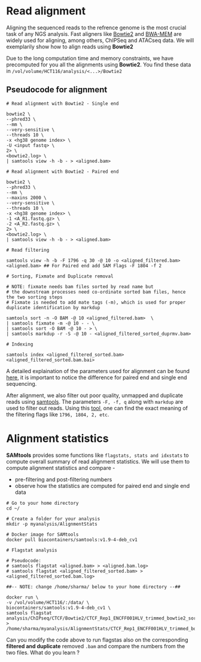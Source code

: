 # Read alignment

Aligning the sequenced reads to the refrence genome is the most crucial task of any NGS analysis. Fast aligners like [Bowtie2](http://bowtie-bio.sourceforge.net/bowtie2/manual.shtml#using-samtoolsbcftools-downstream) and [BWA-MEM](https://github.com/bwa-mem2/bwa-mem2) are widely used for aligning, among others, ChIPSeq and ATACseq data. We will exemplarily show how to align reads using **Bowtie2**

Due to the long computation time and memory constraints, we have precomputed for you all the alignments using **Bowtie2**. You find these data in `/vol/volume/HCT116/analysis/<...>/Bowtie2`

## Pseudocode for alignment

```
# Read alignment with Bowtie2 - Single end

bowtie2 \
--phred33 \
--mm \
--very-sensitive \
--threads 10 \
-x <hg38 genome index> \
-U <input fastq> \
2> \
<bowtie2.log> \
| samtools view -h -b - > <aligned.bam>

# Read alignment with Bowtie2 - Paired end

bowtie2 \
--phred33 \
--mm \
--maxins 2000 \
--very-sensitive \
--threads 10 \
-x <hg38 genome index> \
-1 <A_R1.fastq.gz> \
-2 <A_R2.fastq.gz> \
2> \
<bowtie2.log> \
| samtools view -h -b - > <aligned.bam>

# Read filtering

samtools view -h -b -F 1796 -q 30 -@ 10 -o <aligned_filtered.bam> <aligned.bam> ## For Paired end add SAM Flags -F 1804 -f 2

# Sorting, Fixmate and Duplicate removal

# NOTE: fixmate needs bam files sorted by read name but
# the downstream processes need co-ordinate sorted bam files, hence the two sorting steps
# Fixmate is needed to add mate tags (-m), which is used for proper duplicate identification by markdup

samtools sort -n -O BAM -@ 10 <aligned_filtered.bam>  \
| samtools fixmate -m -@ 10 - - \
| samtools sort -O BAM -@ 10 - > \
| samtools markdup -r -S -@ 10 - <aligned_filtered_sorted_duprmv.bam>

# Indexing

samtools index <aligned_filtered_sorted.bam> <aligned_filtered_sorted.bam.bai>
```

A detailed explaination of the parameters used for alignment can be found [here](http://bowtie-bio.sourceforge.net/bowtie2/manual.shtml#using-samtoolsbcftools-downstream), it is important to notice the difference for paired end and single end sequencing.

After alignment, we also filter out poor quality, unmapped and duplicate reads using [samtools](http://www.htslib.org/doc/samtools.html). The parameters `-F, -f, q` along with `markdup` are used to filter out reads. Using this [tool](https://broadinstitute.github.io/picard/explain-flags.html), one can find the exact meaning of the filtering flags like `1796, 1804, 2, etc`.

# Alignment statistics

**SAMtools** provides some functions like `flagstats, stats and idxstats` to compute overall summary of read alignment statistics. We will use them to compute alignment statistics and compare -

- pre-filtering and post-filtering numbers
- observe how the statistics are computed for paired end and single end data

```
# Go to your home directory
cd ~/

# Create a folder for your analysis
mkdir -p myanalysis/AlignmentStats

# Docker image for SAMtools
docker pull biocontainers/samtools:v1.9-4-deb_cv1

# Flagstat analysis

# Pseudocode: 
# samtools flagstat <aligned.bam> > <aligned.bam.log>
# samtools flagstat <aligned_filtered_sorted.bam> > <aligned_filtered_sorted.bam.log> 

##-- NOTE: change /home/sharma/ below to your home directory --##

docker run \
-v /vol/volume/HCT116/:/data/ \
biocontainers/samtools:v1.9-4-deb_cv1 \
samtools flagstat analysis/ChIPseq/CTCF/Bowtie2/CTCF_Rep1_ENCFF001HLV_trimmed_bowtie2_sorted_nofilt.bam > /home/sharma/myanalysis/AlignmentStats/CTCF_Rep1_ENCFF001HLV_trimmed_bowtie2_sorted_nofilt.log

```

Can you modify the code above to run flagstas also on the corresponding **filtered and duplicate** removed `.bam` and compare the numbers from the two files. What do you learn ?


